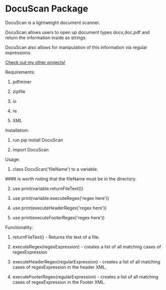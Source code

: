 # DocuScan Package

DocuScan is a lightweight document scanner.

DocuScan allows users to open up document types docx,doc,pdf and return the information inside as strings.

DocuScan also allows for manipulation of this information via regular expressions.

[Check out my other projects!](https://github.com/mutster)

Requirements:

1. pdfminer

2. zipfile

3. io

4. re

5.  XML

Installation:

1. run pip install DocuScan

2. import DocuScan


Usage:

1. class DocuScan('fileName') to a variable.

###It is worth noting that the fileName must be in the directory.

2. use print(variable.returnFileText())

3. use print(variable.executeRegex('regex here'))

4. use print(executeHeaderRegex('regex here'))

5. use print(executeFooterRegex('regex here'))

Functionality:

1. returnFileText() - Returns the text of a file.

2. executeRegex(regexExpression) - creates a list of all matching cases of regexExpression

3. executeHeaderRegex(regularExpression) - creates a list of all matching cases of regexExpression in the header XML.

4. executeFooterRegex(regularExpression) - creates a list of all matching cases of regexExpression in the Footer XML.
